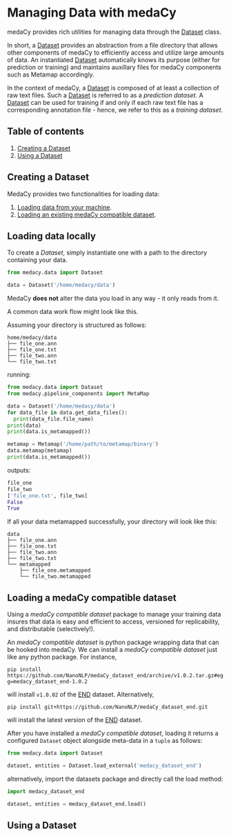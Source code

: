 # Managing Data with medaCy
medaCy provides rich utilities for managing data through the
[Dataset](../../medacy/data/dataset.py) class.

In short, a [Dataset](../../medacy/data/dataset.py)
provides an abstraction from a file directory that allows other components
of medaCy to efficiently access and utilize large amounts of data. An instantiated
[Dataset](../../medacy/data/dataset.py) automatically knows its purpose
(either for prediction or training) and maintains auxillary files for
medaCy components such as Metamap accordingly.

In the context of medaCy, a [Dataset](../../medacy/data/dataset.py) is
composed of at least a collection of raw text files. Such a [Dataset](../../medacy/data/dataset.py)
is referred to as a *prediction dataset*. A [Dataset](../../medacy/data/dataset.py) can
be used for training if and only if each raw text file has a corresponding annotation file - hence,
we refer to this as a *training dataset*.

## Table of contents
1. [Creating a Dataset](#creating-a-dataset)
2. [Using a Dataset](#using-a-dataset)

## Creating a Dataset
MedaCy provides two functionalities for loading data:
1. [Loading data from your machine](#loading-data-locally).
2. [Loading an existing medaCy compatible dataset](#loading-a-medacy-compatible-dataset).


## Loading data locally
To create a *Dataset*, simply instantiate one with a path to the directory containing your data.

```python
from medacy.data import Dataset

data = Dataset('/home/medacy/data')
```

MedaCy **does not** alter the data you load in any way - it only reads from it.

A common data work flow might look like this.

Assuming your directory is structured as follows:

```
home/medacy/data
├── file_one.ann
├── file_one.txt
├── file_two.ann
└── file_two.txt
```

running:

```python
from medacy.data import Dataset
from medacy.pipeline_components import MetaMap

data = Dataset('/home/medacy/data')
for data_file in data.get_data_files():
  print(data_file.file_name)
print(data)
print(data.is_metamapped())

metamap = Metamap('/home/path/to/metamap/binary')
data.metamap(metamap)
print(data.is_metamapped())
```

outputs:

```python
file_one
file_two
['file_one.txt', file_two]
False
True
```

If all your data metamapped successfully, your directory will look like this:

```
data
├── file_one.ann
├── file_one.txt
├── file_two.ann
├── file_two.txt
└── metamapped
    ├── file_one.metamapped
    └── file_two.metamapped
```



## Loading a medaCy compatible dataset
Using a *medaCy compatible dataset* package to manage your training data insures that data is easy and efficient to access, versioned for replicability, and distributable (selectively!).

An *medaCy compatible dataset* is python package wrapping data that can be hooked into medaCy. We can install a *medaCy compatible dataset* just like any python package. For instance,


`pip install https://github.com/NanoNLP/medaCy_dataset_end/archive/v1.0.2.tar.gz#egg=medacy_dataset_end-1.0.2`

will install `v1.0.02` of the [END](https://www.ncbi.nlm.nih.gov/pmc/articles/PMC5644562/) dataset. Alternatively,

`pip install git+https://github.com/NanoNLP/medaCy_dataset_end.git`

will install the latest version of the [END](https://www.ncbi.nlm.nih.gov/pmc/articles/PMC5644562/) dataset.

After you have installed a *medaCy compatible dataset*, loading it returns a configured `Dataset` object alongside meta-data in a `tuple` as follows:

```python
from medacy.data import Dataset

dataset, entities = Dataset.load_external('medacy_dataset_end')

```

alternatively, import the datasets package and directly call the load method:

```python
import medacy_dataset_end

dataset, entities = medacy_dataset_end.load()

```

## Using a Dataset

